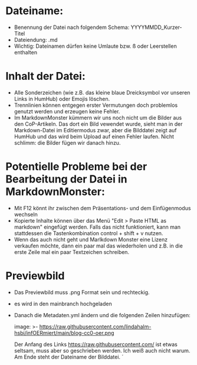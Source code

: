 # Dateiname: 
- Benennung der Datei nach folgendem Schema: YYYYMMDD_Kurzer-Titel
- Dateiendung: .md
- Wichtig: Dateinamen dürfen keine Umlaute bzw. ß oder Leerstellen enthalten

# Inhalt der Datei:
- Alle Sonderzeichen (wie z.B. das kleine blaue Dreicksymbol vor unseren Links in HumHub) oder Emojis löschen.
- Trennlinien können entgegen erster Vermutungen doch problemlos genutzt werden und erzeugen keine Fehler.
- Im MarkdownMonster kümmern wir uns noch nicht um die Bilder aus den CoP-Artikeln. Das dort ein Bild vewendet wurde, sieht man in der Markdown-Datei im Editiermodus zwar, aber die Bilddatei zeigt auf HumHub und das wird beim Upload auf einen Fehler laufen. Nicht schlimm: die Bilder fügen wir danach hinzu.

# Potentielle Probleme bei der Bearbeitung der Datei in MarkdownMonster:
- Mit F12 könnt ihr zwischen dem Präsentations- und dem Einfügenmodus wechseln
- Kopierte Inhalte können über das Menü "Edit > Paste HTML as markdown" eingefügt werden. Falls das nicht funktioniert, kann man stattdessen die Tastenkombination control + shift + v nutzen.
- Wenn das auch nicht geht und Marlkdown Monster eine Lizenz verkaufen möchte, dann ein paar mal das wiederholen und z.B. in die erste Zeile mal ein paar Textzeichen schreiben.

# Previewbild
- Das Previewbild muss .png Format sein und rechteckig.
- es wird in den mainbranch hochgeladen
- Danach die Metadaten.yml ändern und die folgenden Zeilen hinzufügen:

  image: >-
   https://raw.githubusercontent.com/lindahalm-hsbi/infOERmiert/main/blog-cc0-oer.png

  Der Anfang des Links  https://raw.githubusercontent.com/ ist etwas seltsam, muss aber so geschrieben werden. Ich weiß auch nicht warum. Am Ende steht der Dateiname der Bilddatei. ´
